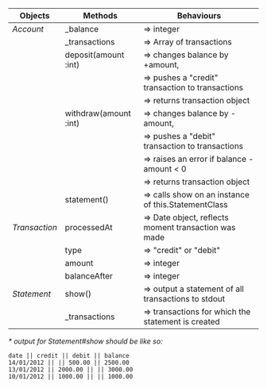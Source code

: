 |    Objects    |      Methods         |                 Behaviours                         |
|---------------|----------------------|----------------------------------------------------|
|*Account*      |_balance              |=> integer                                          |
|               |_transactions         |=> Array of transactions                            |
|               |deposit(amount :int)  |=> changes balance by +amount,                      |
|               |                      |=> pushes a "credit" transaction to transactions    |
|               |                      |=> returns transaction object                       |
|               |withdraw(amount :int) |=> changes balance by -amount,                      |
|               |                      |=> pushes a "debit" transaction to transactions     |
|               |                      |=> raises an error if balance - amount < 0          |
|               |                      |=> returns transaction object                       |
|               |statement()           |=> calls show on an instance of this.StatementClass |
|*Transaction*  |processedAt           |=> Date object, reflects moment transaction was made|
|               |type                  |=> "credit" or "debit"                              |
|               |amount                |=> integer                                          |
|               |balanceAfter          |=> integer                                          |
|*Statement*    |show()                |=> output a statement of all transactions to stdout |
|               |_transactions         |=> transactions for which the statement is created  |

_* output for Statement#show should be like so:_
```
date || credit || debit || balance
14/01/2012 || || 500.00 || 2500.00
13/01/2012 || 2000.00 || || 3000.00
10/01/2012 || 1000.00 || || 1000.00
```
